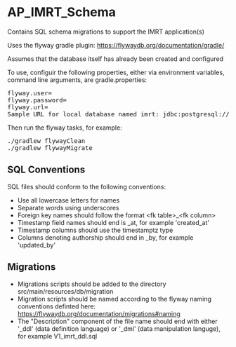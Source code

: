 # AP_IMRT_Schema
Contains SQL schema migrations to support the IMRT application(s)

Uses the flyway gradle plugin: https://flywaydb.org/documentation/gradle/

Assumes that the database itself has already been created and configured

To use, configuir the following properties, either via environment variables, command line arguments, are gradle.properties:
<pre>
flyway.user=<user>
flyway.password=<password>
flyway.url=<url> 
Sample URL for local database named imrt: jdbc:postgresql://localhost:5432/imrt
</pre>

Then run the flyway tasks, for example:
<pre>
./gradlew flywayClean
./gradlew flywayMigrate
</pre>

## SQL Conventions

SQL files should conform to the following conventions:
* Use all lowercase letters for names
* Separate words using underscores
* Foreign key names should follow the format \<fk table>_\<fk column>
* Timestamp field names should end is _at, for example 'created_at'
* Timestamp columns should use the timestamptz type
* Columns denoting authorship should end in _by, for example 'updated_by'

## Migrations

* Migrations scripts should be added to the directory src/main/resources/db/migration
* Migration scripts should be named according to the flyway naming conventions definted here: 
https://flywaydb.org/documentation/migrations#naming
* The "Description" component of the file name should end with either '_ddl' (data definition language)
 or '_dml' (data manipulation languge), for example V1_imrt_ddl.sql  



